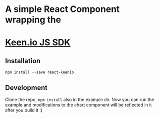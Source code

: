 # A simple React Component wrapping the
# [Keen.io JS SDK](https://github.com/keen/keen-js)

## Installation

```
npm install --save react-keenio
```

## Development

Clone the repo, `npm install` also in the example dir.
Now you can run the example and modifications to the chart component will be reflected in it after you build it :)
